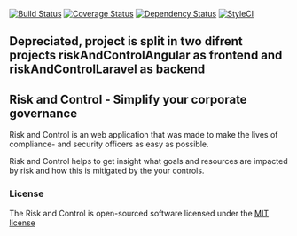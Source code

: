 [![Build Status](https://travis-ci.org/hpvanriemsdijk/riskAndControl.svg?branch=master)](https://travis-ci.org/hpvanriemsdijk/riskAndControl)
[![Coverage Status](https://coveralls.io/repos/hpvanriemsdijk/riskAndControl/badge.svg?branch=master&service=github)](https://coveralls.io/github/hpvanriemsdijk/riskAndControl?branch=master)
[![Dependency Status](https://www.versioneye.com/user/projects/5605085ef5f2eb0017000829/badge.svg?style=flat)](https://www.versioneye.com/user/projects/5605085ef5f2eb0017000829)
[![StyleCI](https://styleci.io/repos/35667953/shield?branch=master)](https://styleci.io/repos/35667953)

## Depreciated, project is split in two difrent projects riskAndControlAngular as frontend and riskAndControlLaravel as backend


## Risk and Control - Simplify your corporate governance 

Risk and Control is an web application that was made to make the lives of compliance- and security officers as easy as possible. 

Risk and Control helps to get insight what goals and resources are impacted by risk and how this is mitigated by the your controls. 

### License

The Risk and Control is open-sourced software licensed under the [MIT license](http://opensource.org/licenses/MIT)
